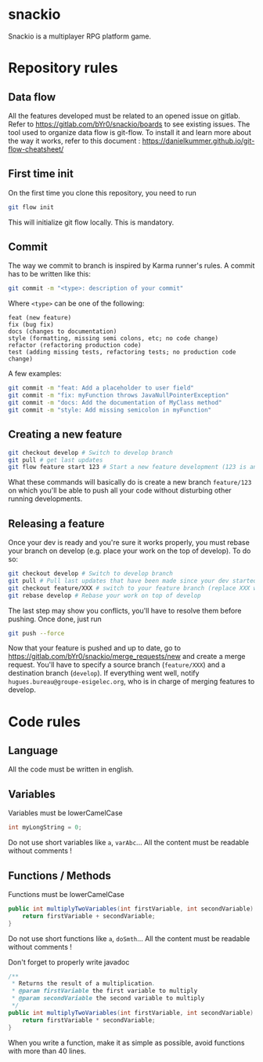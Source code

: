 # snackio

Snackio is a multiplayer RPG platform game.

# Repository rules
## Data flow
All the features developed must be related to an opened issue on gitlab. Refer to https://gitlab.com/bYr0/snackio/boards to see existing issues. 
The tool used to organize data flow is git-flow. To install it and learn more about the way it works, refer to this document : https://danielkummer.github.io/git-flow-cheatsheet/

## First time init
On the first time you clone this repository, you need to run
```sh
git flow init
```
This will initialize git flow locally. This is mandatory.

## Commit
The way we commit to branch is inspired by Karma runner's rules.
A commit has to be written like this:
```sh
git commit -m "<type>: description of your commit"
```
Where `<type>` can be one of the following: 
```
feat (new feature)
fix (bug fix)
docs (changes to documentation)
style (formatting, missing semi colons, etc; no code change)
refactor (refactoring production code)
test (adding missing tests, refactoring tests; no production code change)
```
A few examples:
```sh
git commit -m "feat: Add a placeholder to user field"
git commit -m "fix: myFunction throws JavaNullPointerException"
git commit -m "docs: Add the documentation of MyClass method"
git commit -m "style: Add missing semicolon in myFunction"
```

## Creating a new feature
```sh
git checkout develop # Switch to develop branch
git pull # get last updates
git flow feature start 123 # Start a new feature development (123 is an exemple an would be the one for issue #123 in gitlab board)
```
What these commands will basically do is create a new branch `feature/123` on which you'll be able to push all your code without disturbing other running developments.

## Releasing a feature
Once your dev is ready and you're sure it works properly, you must rebase your branch on develop (e.g. place your work on the top of develop). To do so:
```sh
git checkout develop # Switch to develop branch
git pull # Pull last updates that have been made since your dev started
git checkout feature/XXX # switch to your feature branch (replace XXX with your own issue number)
git rebase develop # Rebase your work on top of develop
```
The last step may show you conflicts, you'll have to resolve them before pushing.
Once done, just run
```sh
git push --force
```

Now that your feature is pushed and up to date, go to https://gitlab.com/bYr0/snackio/merge_requests/new and create a merge request. You'll have to specify a source branch (`feature/XXX`) and a destination branch (`develop`). If everything went well, notify `hugues.bureau@groupe-esigelec.org`, who is in charge of merging features to develop.

# Code rules
## Language
All the code must be written in english.

## Variables
Variables must be lowerCamelCase
```Java
int myLongString = 0;
```
Do not use short variables like `a`, `varAbc`... All the content must be readable without comments !

## Functions / Methods
Functions must be lowerCamelCase
```Java
public int multiplyTwoVariables(int firstVariable, int secondVariable) {
    return firstVariable + secondVariable;
}
``` 
Do not use short functions like `a`, `doSmth`... All the content must be readable without comments !

Don't forget to properly write javadoc
```Java
/**
 * Returns the result of a multiplication.
 * @param firstVariable the first variable to multiply
 * @param secondVariable the second variable to multiply
 */
public int multiplyTwoVariables(int firstVariable, int secondVariable) {
    return firstVariable * secondVariable;
}
```
When you write a function, make it as simple as possible, avoid functions with more than 40 lines.